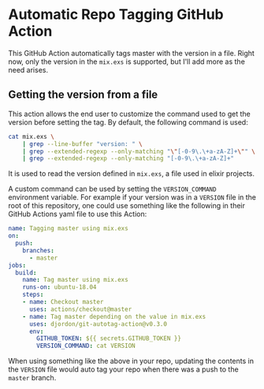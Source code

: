 # Automatic Repo Tagging GitHub Action

This GitHub Action automatically tags master with the version in a file. Right now, only the version in the `mix.exs` is supported, but I'll add more as the need arises.


## Getting the version from a file

This action allows the end user to customize the command used to get the version before setting the tag. By default, the following command is used:
```bash
cat mix.exs \
    | grep --line-buffer "version: " \
    | grep --extended-regexp --only-matching "\"[-0-9\.\+a-zA-Z]+\"" \
    | grep --extended-regexp --only-matching "[-0-9\.\+a-zA-Z]+"
```
It is used to read the version defined in `mix.exs`, a file used in elixir projects. 

A custom command can be used by setting the `VERSION_COMMAND` environment variable. For example if your version was in a `VERSION` file in the root of this repository, one could use something like the following in their GitHub Actions yaml file to use this Action:
```yaml
name: Tagging master using mix.exs
on: 
  push:
    branches:
      - master 
jobs:
  build:
    name: Tag master using mix.exs
    runs-on: ubuntu-18.04    
    steps:
    - name: Checkout master
      uses: actions/checkout@master
    - name: Tag master depending on the value in mix.exs
      uses: djordon/git-autotag-action@v0.3.0
      env:
        GITHUB_TOKEN: ${{ secrets.GITHUB_TOKEN }}
        VERSION_COMMAND: cat VERSION
```
When using something like the above in your repo, updating the contents in the `VERSION` file would auto tag your repo when there was a push to the `master` branch.
